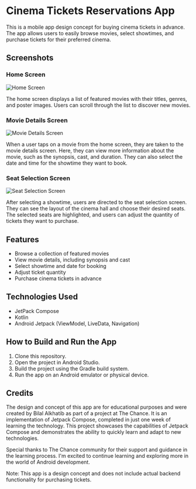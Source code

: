# Cinema Tickets Reservations App

This is a mobile app design concept for buying cinema tickets in advance. The app allows users to easily browse movies, select showtimes, and purchase tickets for their preferred cinema.

## Screenshots

### Home Screen
![Home Screen](https://github.com/Belal-Alkhatib/TheChance_Docs/blob/main/ticket%20reservations%20app%20media/home_screen.png)

The home screen displays a list of featured movies with their titles, genres, and poster images. Users can scroll through the list to discover new movies.

### Movie Details Screen
![Movie Details Screen](https://github.com/Belal-Alkhatib/TheChance_Docs/blob/main/ticket%20reservations%20app%20media/film_details_screen.png)

When a user taps on a movie from the home screen, they are taken to the movie details screen. Here, they can view more information about the movie, such as the synopsis, cast, and duration. They can also select the date and time for the showtime they want to book.

### Seat Selection Screen
![Seat Selection Screen](https://github.com/Belal-Alkhatib/TheChance_Docs/blob/main/ticket%20reservations%20app%20media/buy_ticket_screen.png)

After selecting a showtime, users are directed to the seat selection screen. They can see the layout of the cinema hall and choose their desired seats. The selected seats are highlighted, and users can adjust the quantity of tickets they want to purchase.

## Features

- Browse a collection of featured movies
- View movie details, including synopsis and cast
- Select showtime and date for booking
- Adjust ticket quantity
- Purchase cinema tickets in advance

## Technologies Used

- JetPack Compose
- Kotlin
- Android Jetpack (ViewModel, LiveData, Navigation)

## How to Build and Run the App

1. Clone this repository.
2. Open the project in Android Studio.
3. Build the project using the Gradle build system.
4. Run the app on an Android emulator or physical device.

## Credits

The design and concept of this app are for educational purposes and were created by Bilal Alkhatib as part of a project at The Chance. It is an implementation of Jetpack Compose, completed in just one week of learning the technology. This project showcases the capabilities of Jetpack Compose and demonstrates the ability to quickly learn and adapt to new technologies.

Special thanks to The Chance community for their support and guidance in the learning process. I'm excited to continue learning and exploring more in the world of Android development.

Note: This app is a design concept and does not include actual backend functionality for purchasing tickets.
